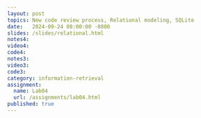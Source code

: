 ```yaml
---
layout: post
topics: New code review process, Relational modeling, SQLite
date:   2024-09-24 08:00:00 -0800
slides: /slides/relational.html
notes4: 
video4: 
code4: 
notes3: 
video3: 
code3: 
category: information-retrieval
assignment:
  name: Lab04
  url: /assignments/lab04.html
published: true
---
```

